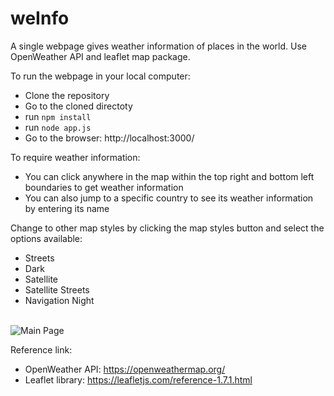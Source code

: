 # weInfo
A single webpage gives weather information of places in the world. Use OpenWeather API and leaflet map package.

To run the webpage in your local computer:
* Clone the repository
* Go to the cloned directoty
* run `npm install`
* run `node app.js`
* Go to the browser: http://localhost:3000/

To require weather information:
* You can click anywhere in the map within the top right and bottom left boundaries to get weather information
* You can also jump to a specific country to see its weather information by entering its name

Change to other map styles by clicking the map styles button and select the options available:
* Streets
* Dark
* Satellite
* Satellite Streets
* Navigation Night

\
![Main Page](weinfo1.gif "Main Page")


Reference link:
* OpenWeather API: https://openweathermap.org/
* Leaflet library: https://leafletjs.com/reference-1.7.1.html

